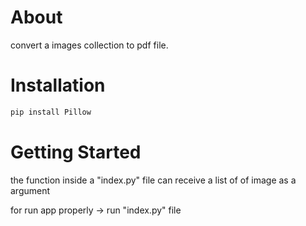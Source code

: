 # About

convert a images collection to pdf file.<br>

# Installation

```bash
pip install Pillow
```
# Getting Started
the function inside a "index.py" file can receive a list of of image as a argument<br>

for run app properly -> run "index.py" file
